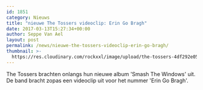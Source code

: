 ```yaml
---
id: 1851
category: Nieuws
title: "nieuwe The Tossers videoclip: Erin Go Bragh"
date: 2017-03-13T15:27:34+00:00
author: Seppe Van Ael
layout: post
permalink: /news/nieuwe-the-tossers-videoclip-erin-go-bragh/
thumbnail: >-
  https://res.cloudinary.com/rockxxl/image/upload/the-tossers-4df292e055d21.jpg
---
```

The Tossers brachten onlangs hun nieuwe album 'Smash The Windows' uit. De band bracht zopas een videoclip uit voor het nummer 'Erin Go Bragh'.
